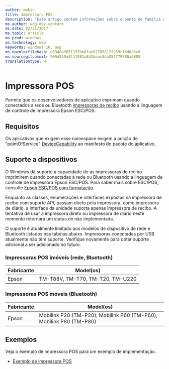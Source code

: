```yaml
---
author: mukin
title: Impressora POS
description: "Este artigo contém informações sobre o ponto de família da impressora de serviço dos dispositivos"
ms.author: wdg-dev-content
ms.date: 02/21/2017
ms.topic: article
ms.prod: windows
ms.technology: uwp
keywords: windows 10, uwp
ms.openlocfilehash: d8340af651157bb6fae82785812f259c16d0a6c0
ms.sourcegitcommit: 909d859a0f11981a8d1beac0da35f779786a6889
translationtype: HT
---
```

# <a name="pos-printer"></a>Impressora POS

Permite que os desenvolvedores de aplicativo imprimam quando conectados à rede ou Bluetooth [impressoras de recibo](https://docs.microsoft.com/en-us/uwp/api/windows.devices.pointofservice.posprinter) usando a linguagem de controle de impressora Epson ESC/POS.

## <a name="requirements"></a>Requisitos
Os aplicativos que exigem esse namespace exigem a adição de "pointOfService" [DeviceCapability](https://msdn.microsoft.com/library/4353c4fd-f038-4986-81ed-d2ec0c6235ef) ao manifesto do pacote do aplicativo.

## <a name="device-support"></a>Suporte a dispositivos
O Windows dá suporte à capacidade de as impressoras de recibo imprimirem quando conectadas à rede ou Bluetooth usando a linguagem de controle de impressora Epson ESC/POS. Para saber mais sobre ESC/POS, consulte [Epson ESC/POS com formatação](https://docs.microsoft.com/en-us/windows/uwp/devices-sensors/epson-esc-pos-with-formatting).

Enquanto as classes, enumerações e interfaces expostas na impressora de recibo com suporte API, passam direto pela impressora, como impressora de diário, a interface da unidade suporta apenas impressora de recibo. A tentativa de usar a impressora direto ou impressora de diário neste momento retornará um status de não implementada.

O suporte é atualmente limitado aos modelos de dispositivo de rede e Bluetooth listados nas tabelas abaixo. Impressoras conectadas por USB atualmente não têm suporte. Verifique novamente para obter suporte adicional a ser adicionado no futuro.

### <a name="stationary-pos-printers-network-bluetooth"></a>Impressoras POS imóveis (rede, Bluetooth)
| Fabricante |    Model(os) |
|--------------|-----------|
| Epson |    TM-T88V, TM-T70, TM-T20, TM-U220 |

### <a name="mobile-pos-printers-bluetooth"></a>Impressoras POS móveis (Bluetooth)
| Fabricante |    Model(os) |
|--------------|-----------|
| Epson |    Mobilink P20 (TM-P20), Mobilink P60 (TM-P60), Mobilink P80 (TM-P80) |

## <a name="examples"></a>Exemplos
Veja o exemplo de impressora POS para um exemplo de implementação.
+ [Exemplo de impressora POS](https://github.com/Microsoft/Windows-universal-samples/tree/master/Samples/PosPrinter)
